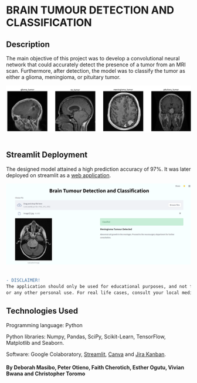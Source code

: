 # BRAIN TUMOUR DETECTION AND CLASSIFICATION

## Description
The main objective of this project was to develop a convolutional neural network that could accurately detect the presence of a tumor from an MRI scan. Furthermore, after detection, the model was to classify the tumor as either a glioma, meningioma, or pituitary tumor.

![alt text](https://github.com/CHRISTOROMO/BRAIN-TUMOR-DETECTION-USING-NEURAL-NETWORK/blob/main/images/tumours.png?raw=true)
<br />
<br />

## Streamlit Deployment

The designed model attained a high prediction accuracy of 97%. It was later deployed on streamlit as a [web application](https://share.streamlit.io/deborahmasibo/moringa-core-module-2-project/main/bt2/braintumour2.py).

![alt text](https://github.com/CHRISTOROMO/BRAIN-TUMOR-DETECTION-USING-NEURAL-NETWORK/blob/main/images/app2.png?raw=true)
<br />
<br />

```diff
- DISCLAIMER!
The application should only be used for educational purposes, and not for self-diagnosis 
or any other personal use. For real life cases, consult your local medical authority for advice.
```

## Technologies Used
Programming language: Python  

Python libraries: Numpy, Pandas, SciPy, Scikit-Learn, TensorFlow, Matplotlib and Seaborn. 

Software: Google Colaboratory, [Streamlit](https://share.streamlit.io/deborahmasibo/moringa-core-module-2-project/main/bt2/braintumour2.py), [Canva](https://www.canva.com/design/DAFBCQtn71o/cSxsNfhVb0CDA-ZcTLSkVw/edit?utm_content=DAFBCQtn71o&utm_campaign=designshare&utm_medium=link2&utm_source=sharebutton#2) and [Jira Kanban](https://christopherktoromo.atlassian.net/jira/software/projects/BTD/boards/4).


#### By Deborah Masibo, Peter Otieno, Faith Cherotich, Esther Ogutu, Vivian Bwana and Christopher Toromo
